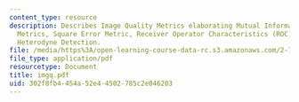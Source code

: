 ```yaml
---
content_type: resource
description: Describes Image Quality Metrics elaborating Mutual Information (cross-entropy)
  Metrics, Square Error Metric, Receiver Operator Characteristics (ROC) and then describes
  Heterodyne Detection.
file: /media/https%3A/open-learning-course-data-rc.s3.amazonaws.com/2-717j-optical-engineering-spring-2002/302f8fb4454a52e44502785c2e046203_imgq.pdf
file_type: application/pdf
resourcetype: Document
title: imgq.pdf
uid: 302f8fb4-454a-52e4-4502-785c2e046203
---
```

